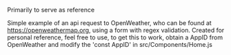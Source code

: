 Primarily to serve as reference

Simple example of an api request to OpenWeather, who can be found at https://openweathermap.org, using a form with regex validation.
Created for personal reference, feel free to use, to get this to work, obtain a AppID from OpenWeather and modify the 'const AppID' in src/Components/Home.js
